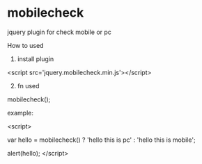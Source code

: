 mobilecheck
===========

jquery plugin for check mobile or pc


How to used

1. install plugin

  &lt;script src=&#39;jquery.mobilecheck.min.js&#39;&gt;&lt;/script&gt;
  
2. fn used

  mobilecheck();
 
example:

  &lt;script&gt;
  
  var hello = mobilecheck() ? 'hello this is pc' : 'hello this is mobile';
  
  alert(hello);
  &lt;/script&gt;
